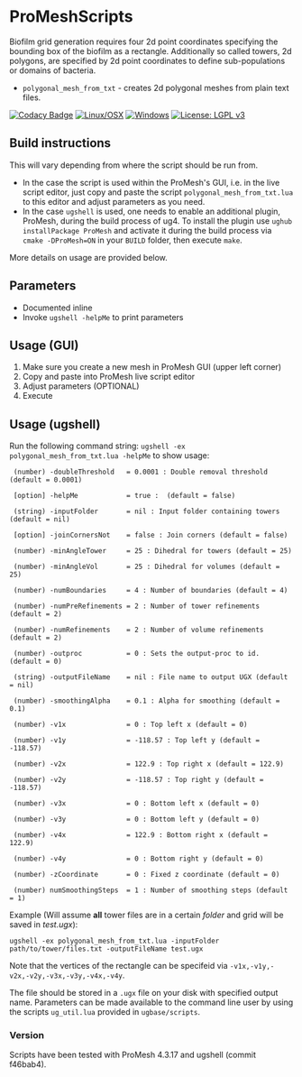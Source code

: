 # ProMeshScripts


Biofilm grid generation requires four 2d point coordinates specifying the bounding box of the biofilm as a rectangle. Additionally so called towers, 2d polygons, are specified by 2d point coordinates to define sub-populations or domains of bacteria.

- `polygonal_mesh_from_txt` - creates 2d polygonal meshes from plain text files.



[![Codacy Badge](https://api.codacy.com/project/badge/Grade/73579ffd7a804e72929752559b37a8e2)](https://app.codacy.com/gh/NeuroBox3D/ProMeshScripts?utm_source=github.com&utm_medium=referral&utm_content=NeuroBox3D/ProMeshScripts&utm_campaign=Badge_Grade_Dashboard)
 [![Linux/OSX](https://travis-ci.org/NeuroBox3D/ProMeshScripts.svg?branch=master)](https://travis-ci.org/NeuroBox3D/ProMeshScripts)
[![Windows](https://ci.appveyor.com/api/projects/status/6nwlqfyatdb7lc7n?svg=true)](https://ci.appveyor.com/project/stephanmg/promeshscripts)
 [![License: LGPL v3](https://img.shields.io/badge/License-LGPL%20v3-blue.svg)](https://www.gnu.org/licenses/lgpl-3.0)

## Build instructions
This will vary depending from where the script should be run from. 
- In the case the script is used within the ProMesh's GUI, i.e. in the live script editor, just copy and paste the script `polygonal_mesh_from_txt.lua` to this editor and adjust parameters as you need.
- In the case `ugshell` is used, one needs to enable an additional plugin, ProMesh, during the build process of ug4. To install the plugin use `ughub installPackage ProMesh` and activate it during the build process via `cmake -DProMesh=ON` in your `BUILD` folder, then execute `make`. 

More details on usage are provided below.

## Parameters
- Documented inline
- Invoke `ugshell -helpMe` to print parameters

## Usage (GUI)
1. Make sure you create a new mesh in ProMesh GUI (upper left corner)
2. Copy and paste into ProMesh live script editor
3. Adjust parameters (OPTIONAL)
4. Execute

## Usage (ugshell)
Run the following command string:
`ugshell -ex polygonal_mesh_from_txt.lua -helpMe` to show usage:

```Executing polygonal_mesh_from_txt script...
 (number) -doubleThreshold   = 0.0001 : Double removal threshold (default = 0.0001)
 
 [option] -helpMe            = true :  (default = false)
 
 (string) -inputFolder       = nil : Input folder containing towers (default = nil)
 
 [option] -joinCornersNot    = false : Join corners (default = false)
 
 (number) -minAngleTower     = 25 : Dihedral for towers (default = 25)
 
 (number) -minAngleVol       = 25 : Dihedral for volumes (default = 25)
 
 (number) -numBoundaries     = 4 : Number of boundaries (default = 4)
 
 (number) -numPreRefinements = 2 : Number of tower refinements (default = 2)
 
 (number) -numRefinements    = 2 : Number of volume refinements (default = 2)
 
 (number) -outproc           = 0 : Sets the output-proc to id. (default = 0)
 
 (string) -outputFileName    = nil : File name to output UGX (default = nil)
 
 (number) -smoothingAlpha    = 0.1 : Alpha for smoothing (default = 0.1)
 
 (number) -v1x               = 0 : Top left x (default = 0)
 
 (number) -v1y               = -118.57 : Top left y (default = -118.57)
 
 (number) -v2x               = 122.9 : Top right x (default = 122.9)
 
 (number) -v2y               = -118.57 : Top right y (default = -118.57)
 
 (number) -v3x               = 0 : Bottom left x (default = 0)
 
 (number) -v3y               = 0 : Bottom left y (default = 0)
 
 (number) -v4x               = 122.9 : Bottom right x (default = 122.9)
 
 (number) -v4y               = 0 : Bottom right y (default = 0)
 
 (number) -zCoordinate       = 0 : Fixed z coordinate (default = 0)
 
 (number) numSmoothingSteps  = 1 : Number of smoothing steps (default = 1)
```

Example (Will assume **all** tower files are in a certain *folder* and grid will be saved in *test.ugx*):
```
ugshell -ex polygonal_mesh_from_txt.lua -inputFolder path/to/tower/files.txt -outputFileName test.ugx
```
Note that the vertices of the rectangle can be specifeid via `-v1x,-v1y,-v2x,-v2y,-v3x,-v3y,-v4x,-v4y`.


The file should be stored in a `.ugx` file on your disk with specified output name.
Parameters can be made available to the command line user by using the scripts
`ug_util.lua` provided in `ugbase/scripts`.

### Version
Scripts have been tested with ProMesh 4.3.17 and ugshell (commit f46bab4).

